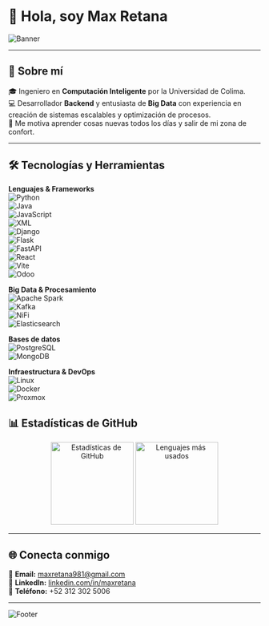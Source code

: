 # 👋 Hola, soy **Max Retana**  

![Banner](https://capsule-render.vercel.app/api?type=waving&color=gradient&height=180&section=header&text=Bienvenido%20a%20mi%20GitHub!&fontSize=32&animation=twinkling)

---

## 🚀 Sobre mí  

🎓 Ingeniero en **Computación Inteligente** por la Universidad de Colima.  
💻 Desarrollador **Backend** y entusiasta de **Big Data** con experiencia en creación de sistemas escalables y optimización de procesos.    
🌱 Me motiva aprender cosas nuevas todos los días y salir de mi zona de confort.  

---

## 🛠️ Tecnologías y Herramientas  

**Lenguajes & Frameworks**  
![Python](https://img.shields.io/badge/Python-3776AB?style=for-the-badge&logo=python&logoColor=white)  
![Java](https://img.shields.io/badge/Java-007396?style=for-the-badge&logo=java&logoColor=white)  
![JavaScript](https://img.shields.io/badge/JavaScript-F7DF1E?style=for-the-badge&logo=javascript&logoColor=black)  
![XML](https://img.shields.io/badge/XML-FF6600?style=for-the-badge&logo=xml&logoColor=white)  
![Django](https://img.shields.io/badge/Django-092E20?style=for-the-badge&logo=django&logoColor=white)  
![Flask](https://img.shields.io/badge/Flask-000000?style=for-the-badge&logo=flask&logoColor=white)  
![FastAPI](https://img.shields.io/badge/FastAPI-009688?style=for-the-badge&logo=fastapi&logoColor=white)  
![React](https://img.shields.io/badge/React-20232A?style=for-the-badge&logo=react&logoColor=61DAFB)  
![Vite](https://img.shields.io/badge/Vite-646CFF?style=for-the-badge&logo=vite&logoColor=white)  
![Odoo](https://img.shields.io/badge/Odoo-714B67?style=for-the-badge&logo=odoo&logoColor=white)  

**Big Data & Procesamiento**  
![Apache Spark](https://img.shields.io/badge/Apache%20Spark-E25A1C?style=for-the-badge&logo=apachespark&logoColor=white)  
![Kafka](https://img.shields.io/badge/Apache%20Kafka-231F20?style=for-the-badge&logo=apachekafka&logoColor=white)  
![NiFi](https://img.shields.io/badge/Apache%20NiFi-003A70?style=for-the-badge&logo=apache&logoColor=white)  
![Elasticsearch](https://img.shields.io/badge/Elasticsearch-005571?style=for-the-badge&logo=elasticsearch&logoColor=white)  

**Bases de datos**  
![PostgreSQL](https://img.shields.io/badge/PostgreSQL-316192?style=for-the-badge&logo=postgresql&logoColor=white)  
![MongoDB](https://img.shields.io/badge/MongoDB-47A248?style=for-the-badge&logo=mongodb&logoColor=white)  

**Infraestructura & DevOps**  
![Linux](https://img.shields.io/badge/Linux-FCC624?style=for-the-badge&logo=linux&logoColor=black)  
![Docker](https://img.shields.io/badge/Docker-2496ED?style=for-the-badge&logo=docker&logoColor=white)  
![Proxmox](https://img.shields.io/badge/Proxmox-E57000?style=for-the-badge&logo=proxmox&logoColor=white)  

## 📊 Estadísticas de GitHub  

<p align="center">
  <img src="https://github-readme-stats.vercel.app/api?username=MaxRetana&show_icons=true&theme=tokyonight" alt="Estadísticas de GitHub" height="165" />
  <img src="https://github-readme-stats.vercel.app/api/top-langs/?username=MaxRetana&layout=compact&theme=tokyonight" alt="Lenguajes más usados" height="165" />
</p>

---

## 🌐 Conecta conmigo  

📧 **Email:** [maxretana981@gmail.com](mailto:maxretana981@gmail.com)  
💼 **LinkedIn:** [linkedin.com/in/maxretana](https://www.linkedin.com/in/maxretana/)  
📱 **Teléfono:** +52 312 302 5006  

---

![Footer](https://capsule-render.vercel.app/api?type=waving&color=gradient&height=120&section=footer&animation=twinkling&fontSize=90)
